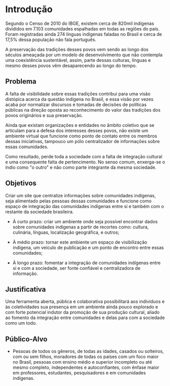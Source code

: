 # Introdução

Segundo o Censo de 2010 do IBGE, existem cerca de 820mil indígenas divididos em 7.103 comunidades espalhadas em todas as regiões do país. Foram registradas ainda 274 línguas indígenas faladas no Brasil e cerca de 17,5% dessa população não fala português.

A preservação das tradições desses povos vem sendo ao longo dos séculos ameaçada por um modelo de desenvolvimento que não contempla uma coexistência sustentável, assim, parte dessas culturas, línguas e mesmo desses povos vêm desaparecendo ao longo do tempo.


## Problema

A falta de visibilidade sobre essas tradições contribui para uma visão distópica acerca da questão indígena no Brasil, e essa visão por vezes acaba por normalizar discursos e tomadas de decisões de políticas públicas na direção oposta ao reconhecimento do valor das tradições dos povos originários e sua preservação.

Ainda que existam organizações e entidades no âmbito coletivo que se articulam para a defesa dos interesses desses povos, não existe um ambiente virtual que funcione como ponto de contato entre os membros dessas iniciativas, tampouco um pólo centralizador de informações sobre essas comunidades.

Como resultado, perde toda a sociedade com a falta de integração cultural e uma consequente falta de pertencimento. No senso comum, enxerga-se o índio como "o outro" e não como parte integrante da mesma sociedade.


## Objetivos

Criar um site que centralize informações sobre comunidades indígenas, seja alimentado pelas pessoas dessas comunidades e funcione como espaço de integração das comunidades indígenas entre si e também com o restante da sociedade brasileira.

- À curto prazo: criar um ambiente onde seja possível encontrar dados sobre comunidades indígenas a partir de recortes como: cultura, culinária, línguas, localização geográfica, e outros;

- À médio prazo: tornar este ambiente um espaço de visibilização indígena, um veículo de publicação e um ponto de encontro entre essas comunidades;

- À longo prazo: fomentar a integração de comunidades indígenas entre si e com a sociedade, ser fonte confiável e centralizadora de informação.


## Justificativa

Uma ferramenta aberta, pública e colaborativa possibilitará aos indivíduos e às coletividades sua presença em um ambiente ainda pouco explorado e com forte potencial indutor da promoção de sua produção cultural, aliado ao fomento da integração entre comunidades e delas para com a sociedade como um todo.


## Público-Alvo

-	Pessoas de todos os gêneros, de todas as idades, casados ou solteiros, com ou sem filhos,  moradores de todas os países com um foco maior no Brasil, pessoas com ensino médio e  superior incompleto ou até mesmo completo, independentes e autoconfiantes, com ênfase  maior em professores, estudantes, pesquisadores e em comunidades indígenas.

